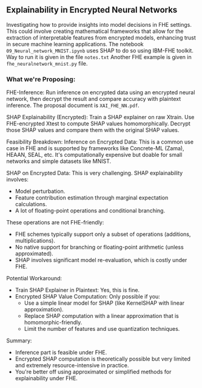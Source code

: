 ## Explainability in Encrypted Neural Networks

Investigating how to provide insights into model decisions in FHE settings. This could involve creating mathematical frameworks that allow for the extraction of interpretable features from encrypted models, 
enhancing trust in secure machine learning applications. The notebook `09_Neural_network_MNIST.ipynb` uses SHAP to do so using IBM-FHE toolkit. Way to run it is given in the file `notes.txt` Another FHE example is given in 
`fhe_neuralnetwork_mnist.py` file.



### What we're Proposing:
FHE-Inference: Run inference on encrypted data using an encrypted neural network, then decrypt the result and compare accuracy with plaintext inference. The proposal document is `XAI_FHE_NN.pdf`.


SHAP Explainability (Encrypted): Train a SHAP explainer on raw Xtrain. Use FHE-encrypted Xtest to compute SHAP values homomorphically. Decrypt those SHAP values and compare them with the original SHAP values.


Feasibility Breakdown:
Inference on Encrypted Data: This is a common use case in FHE and is supported by frameworks like Concrete-ML (Zama), HEAAN, SEAL, etc. It's computationally expensive but doable for small networks and simple datasets like MNIST.

SHAP on Encrypted Data: This is very challenging. SHAP explainability involves:
- Model perturbation.
- Feature contribution estimation through marginal expectation calculations.
- A lot of floating-point operations and conditional branching.

These operations are not FHE-friendly:
- FHE schemes typically support only a subset of operations (additions, multiplications).
- No native support for branching or floating-point arithmetic (unless approximated).
- SHAP involves significant model re-evaluation, which is costly under FHE.


Potential Workaround:
- Train SHAP Explainer in Plaintext: Yes, this is fine.
- Encrypted SHAP Value Computation: Only possible if you:
   - Use a simple linear model for SHAP (like KernelSHAP with linear approximation).
   - Replace SHAP computation with a linear approximation that is homomorphic-friendly.
   - Limit the number of features and use quantization techniques.


Summary:
- Inference part is feasible under FHE.
- Encrypted SHAP computation is theoretically possible but very limited and extremely resource-intensive in practice.
- You're better off using approximated or simplified methods for explainability under FHE.

